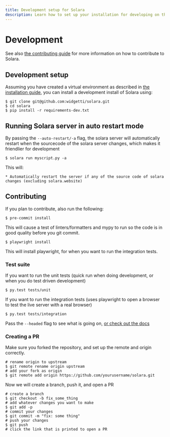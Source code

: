 ```yaml
---
title: Development setup for Solara
description: Learn how to set up your installation for developing on the Solara itself.
---
```

# Development

See also [the contributing guide](/documentation/advanced/development/contribute) for more information on how to contribute to Solara.
## Development setup

Assuming you have created a virtual environment as described in [the installation guide](/documentation/getting_started/installing), you can install a development install of Solara using:

    $ git clone git@github.com:widgetti/solara.git
    $ cd solara
    $ pip install -r requirements-dev.txt


## Running Solara server in auto restart mode

By passing the `--auto-restart/-a` flag, the solara server will automatically restart when the sourcecode of the solara server changes, which makes it friendlier for development

    $ solara run myscript.py -a

This will:

    * Automatically restart the server if any of the source code of solara changes (excluding solara.website)

## Contributing

If you plan to contribute, also run the following:

    $ pre-commit install

This will cause a test of linters/formatters and mypy to run so the code is in good quality before you git commit.

    $ playwright install

This will install playwright, for when you want to run the integration tests.

### Test suite

If you want to run the unit tests (quick run when doing development, or when you do test driven development)

    $ py.test tests/unit


If you want to run the integration tests (uses playwright to open a browser to test the live server with a real browser)

    $ py.test tests/integration

Pass the `--headed` flag to see what is going on, [or check out the docs](https://playwright.dev/python/docs/intro)


### Creating a PR

Make sure you forked the repository, and set up the remote and origin correctly.

```
# rename origin to upstream
$ git remote rename origin upstream
# add your fork as origin
$ git remote add origin https://github.com/yourusername/solara.git
```

Now we will create a branch, push it, and open a PR

```
# create a branch
$ git checkout -b fix_some_thing
# add whatever changes you want to make
$ git add -p
# commit your changes
$ git commit -m "fix: some thing"
# push your changes
$ git push
# click the link that is printed to open a PR
```
